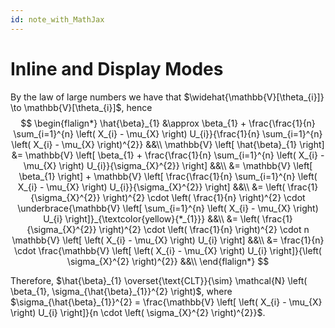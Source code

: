 ```yaml
---
id: note_with_MathJax
---
```


# Inline and Display Modes

By the law of large numbers we have that $\widehat{\mathbb{V}[\theta_{i}]} \to \mathbb{V}[\theta_{i}]$, hence
$$
\begin{flalign*}
  \hat{\beta}_{1} &\approx \beta_{1} + \frac{\frac{1}{n} \sum_{i=1}^{n} \left( X_{i} - \mu_{X} \right) U_{i}}{\frac{1}{n} \sum_{i=1}^{n} \left( X_{i} - \mu_{X} \right)^{2}} &&\\
  \mathbb{V} \left[ \hat{\beta}_{1} \right] &= \mathbb{V} \left[ \beta_{1} + \frac{\frac{1}{n} \sum_{i=1}^{n} \left( X_{i} - \mu_{X} \right) U_{i}}{\sigma_{X}^{2}} \right] &&\\
  &= \mathbb{V} \left[ \beta_{1} \right] + \mathbb{V} \left[ \frac{\frac{1}{n} \sum_{i=1}^{n} \left( X_{i} - \mu_{X} \right) U_{i}}{\sigma_{X}^{2}} \right] &&\\
  &= \left( \frac{1}{\sigma_{X}^{2}} \right)^{2} \cdot \left( \frac{1}{n} \right)^{2} \cdot \underbrace{\mathbb{V} \left[ \sum_{i=1}^{n} \left( X_{i} - \mu_{X} \right) U_{i} \right]}_{\textcolor{yellow}{*_{1}}} &&\\
  &= \left( \frac{1}{\sigma_{X}^{2}} \right)^{2} \cdot \left( \frac{1}{n} \right)^{2} \cdot n \mathbb{V} \left[ \left( X_{i} - \mu_{X} \right) U_{i} \right] &&\\
  &= \frac{1}{n} \cdot \frac{\mathbb{V} \left[ \left( X_{i} - \mu_{X} \right) U_{i} \right]}{\left( \sigma_{X}^{2} \right)^{2}} &&\\
\end{flalign*}
$$

Therefore, $\hat{\beta}_{1} \overset{\text{CLT}}{\sim} \mathcal{N} \left( \beta_{1}, \sigma_{\hat{\beta}_{1}}^{2} \right)$, where $\sigma_{\hat{\beta}_{1}}^{2} = \frac{\mathbb{V} \left[ \left( X_{i} - \mu_{X} \right) U_{i} \right]}{n \cdot \left( \sigma_{X}^{2} \right)^{2}}$.
